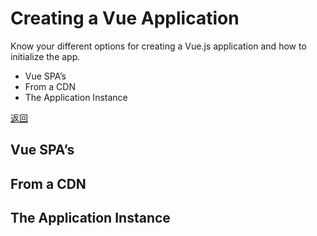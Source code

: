 # Creating a Vue Application

Know your different options for creating a Vue.js application and how to initialize the app.

- Vue SPA’s
- From a CDN
- The Application Instance

[返回](/Vue_Certification/README.md)

## Vue SPA’s

## From a CDN

## The Application Instance
